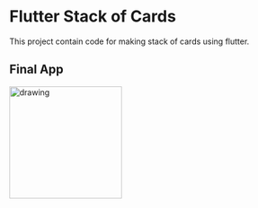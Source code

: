 # Flutter Stack of Cards

This project contain code for making stack of cards using flutter.

## Final App

<img src="https://i.ibb.co/jzV9XSP/stack-of-cards.png" alt="drawing" width="200"/>
